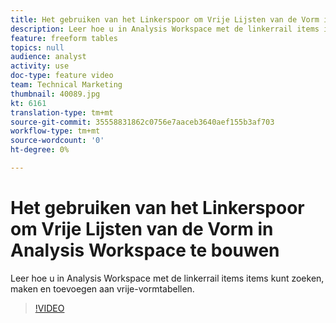 ```yaml
---
title: Het gebruiken van het Linkerspoor om Vrije Lijsten van de Vorm in Analysis Workspace te bouwen
description: Leer hoe u in Analysis Workspace met de linkerrail items items kunt zoeken, maken en toevoegen aan vrije-vormtabellen.
feature: freeform tables
topics: null
audience: analyst
activity: use
doc-type: feature video
team: Technical Marketing
thumbnail: 40089.jpg
kt: 6161
translation-type: tm+mt
source-git-commit: 35558831862c0756e7aaceb3640aef155b3af703
workflow-type: tm+mt
source-wordcount: '0'
ht-degree: 0%

---
```



# Het gebruiken van het Linkerspoor om Vrije Lijsten van de Vorm in Analysis Workspace te bouwen

Leer hoe u in Analysis Workspace met de linkerrail items items kunt zoeken, maken en toevoegen aan vrije-vormtabellen.

>[!VIDEO](https://video.tv.adobe.com/v/40089/?quality=12&learn=on)
